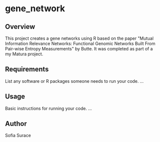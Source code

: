 # gene_network

## Overview
This project creates a gene networks using R based on the paper "Mutual Information Relevance Networks: Functional Genomic Networks Built From Pair-wise Entropy Measurements" by Butte. It was completed as part of a my Matura project.

## Requirements
List any software or R packages someone needs to run your code.
...

## Usage
Basic instructions for running your code.
...

## Author
Sofia Surace
